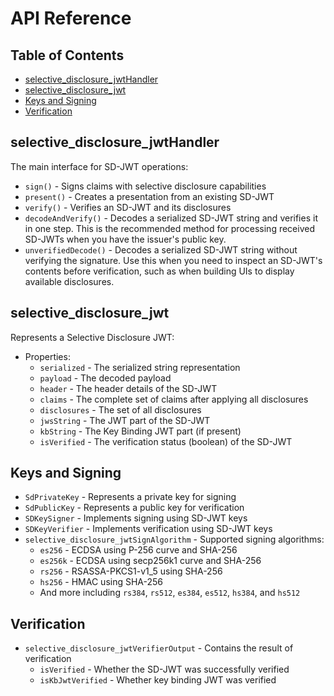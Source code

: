 # API Reference

## Table of Contents

- [selective_disclosure_jwtHandler](#selective_disclosure_jwthandler)
- [selective_disclosure_jwt](#selective_disclosure_jwt)
- [Keys and Signing](#keys-and-signing)
- [Verification](#verification)

## selective_disclosure_jwtHandler

The main interface for SD-JWT operations:

- `sign()` - Signs claims with selective disclosure capabilities
- `present()` - Creates a presentation from an existing SD-JWT
- `verify()` - Verifies an SD-JWT and its disclosures
- `decodeAndVerify()` - Decodes a serialized SD-JWT string and verifies it in one step. This is the recommended method for processing received SD-JWTs when you have the issuer's public key.
- `unverifiedDecode()` - Decodes a serialized SD-JWT string without verifying the signature. Use this when you need to inspect an SD-JWT's contents before verification, such as when building UIs to display available disclosures.

## selective_disclosure_jwt

Represents a Selective Disclosure JWT:

- Properties:
  - `serialized` - The serialized string representation
  - `payload` - The decoded payload
  - `header` - The header details of the SD-JWT
  - `claims` - The complete set of claims after applying all disclosures
  - `disclosures` - The set of all disclosures
  - `jwsString` - The JWT part of the SD-JWT
  - `kbString` - The Key Binding JWT part (if present)
  - `isVerified` - The verification status (boolean) of the SD-JWT

## Keys and Signing

- `SdPrivateKey` - Represents a private key for signing
- `SdPublicKey` - Represents a public key for verification
- `SDKeySigner` - Implements signing using SD-JWT keys
- `SDKeyVerifier` - Implements verification using SD-JWT keys
- `selective_disclosure_jwtSignAlgorithm` - Supported signing algorithms:
  - `es256` - ECDSA using P-256 curve and SHA-256
  - `es256k` - ECDSA using secp256k1 curve and SHA-256
  - `rs256` - RSASSA-PKCS1-v1_5 using SHA-256
  - `hs256` - HMAC using SHA-256
  - And more including `rs384`, `rs512`, `es384`, `es512`, `hs384`, and `hs512`

## Verification

- `selective_disclosure_jwtVerifierOutput` - Contains the result of verification
  - `isVerified` - Whether the SD-JWT was successfully verified
  - `isKbJwtVerified` - Whether key binding JWT was verified